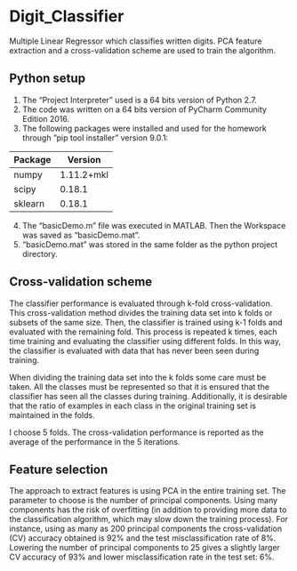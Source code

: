 # Digit_Classifier
Multiple Linear Regressor which classifies written digits. PCA feature extraction and a cross-validation scheme are used to train the algorithm.

## Python setup

1.	The “Project Interpreter” used is a 64 bits version of Python 2.7.
2.	The code was written on a 64 bits version of PyCharm Community Edition 2016.
3.	The following packages were installed and used for the homework through ”pip tool installer” version 9.0.1:


Package | Version
  ---   |   ---
numpy   | 1.11.2+mkl
scipy   | 0.18.1
sklearn | 0.18.1

4.	The “basicDemo.m” file was executed in MATLAB. Then the Workspace was saved as “basicDemo.mat”.
5.	“basicDemo.mat” was stored in the same folder as the python project directory.

## Cross-validation scheme

The classifier performance is evaluated through k-fold cross-validation. This cross-validation method divides the training data set into k folds or subsets of the same size. Then, the classifier is trained using k-1 folds and evaluated with the remaining fold. This process is repeated k times, each time training and evaluating the classifier using different folds. In this way, the classifier is evaluated with data that has never been seen during training.

When dividing the training data set into the k folds some care must be taken. All the classes must be represented so that it is ensured that the classifier has seen all the classes during training. Additionally, it is desirable that the ratio of examples in each class in the original training set is maintained in the folds.

I choose 5 folds. The cross-validation performance is reported as the average of the performance in the 5 iterations.

## Feature selection

The approach to extract features is using PCA in the entire training set. The parameter to choose is the number of principal components. Using many components has the risk of overfitting (in addition to providing more data to the classification algorithm, which may slow down the training process). For instance, using as many as 200 principal components the cross-validation (CV) accuracy obtained is 92% and the test misclassification rate of 8%. Lowering the number of principal components to 25 gives a slightly larger CV accuracy of 93% and lower misclassification rate in the test set: 6%.
